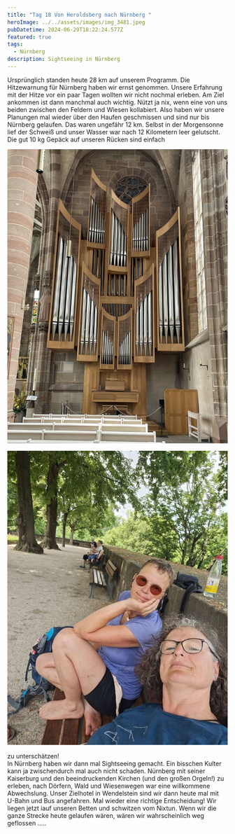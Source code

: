 ```yaml
---
title: "Tag 18 Von Heroldsberg nach Nürnberg "
heroImage: ../../assets/images/img_3481.jpeg
pubDatetime: 2024-06-29T18:22:24.577Z
featured: true
tags:
  - Nürnberg
description: Sightseeing in Nürnberg
---
```

Ursprünglich standen heute 28 km auf unserem Programm. Die Hitzewarnung für Nürnberg haben wir ernst genommen. Unsere Erfahrung mit der Hitze vor ein paar Tagen wollten wir nicht nochmal erleben. Am Ziel ankommen ist dann manchmal auch wichtig. Nützt ja nix, wenn eine von uns beiden zwischen den Feldern und Wiesen kollabiert. Also haben wir unsere Planungen mal wieder über den Haufen geschmissen und sind nur bis Nürnberg gelaufen. Das waren ungefähr 12 km. Selbst in der Morgensonne lief der Schweiß und unser Wasser war nach 12 Kilometern leer gelutscht. Die gut 10 kg Gepäck auf unseren Rücken sind einfach 

![](../../assets/images/251443ca-a27f-413b-b4d3-cc571e4ed320-29290-0000057c67b48c64.jpeg)

![](../../assets/images/18cc120e-cf0c-4008-9195-2ad8f2188dd0.jpeg)

 zu unterschätzen! \
In Nürnberg haben wir dann mal Sightseeing gemacht. Ein bisschen Kulter kann ja zwischendurch mal auch nicht schaden. Nürnberg mit seiner Kaiserburg und den beeindruckenden Kirchen (und den großen Orgeln!)  zu erleben, nach Dörfern, Wald und Wiesenwegen war eine willkommene Abwechslung. Unser Zielhotel in Wendelstein sind wir dann heute mal mit U-Bahn und Bus angefahren. Mal wieder eine richtige Entscheidung! Wir liegen jetzt iauf unseren Betten und schwitzen vom Nixtun. Wenn wir die ganze Strecke heute gelaufen wären, wären wir wahrscheinlich weg geflossen …..